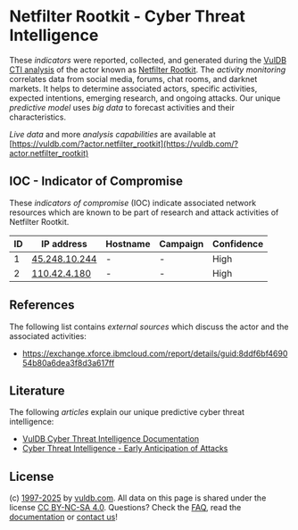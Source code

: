 # Netfilter Rootkit - Cyber Threat Intelligence

These _indicators_ were reported, collected, and generated during the [VulDB CTI analysis](https://vuldb.com/?kb.cti) of the actor known as [Netfilter Rootkit](https://vuldb.com/?actor.netfilter_rootkit). The _activity monitoring_ correlates data from social media, forums, chat rooms, and darknet markets. It helps to determine associated actors, specific activities, expected intentions, emerging research, and ongoing attacks. Our unique _predictive model_ uses _big data_ to forecast activities and their characteristics.

_Live data_ and more _analysis capabilities_ are available at [https://vuldb.com/?actor.netfilter_rootkit](https://vuldb.com/?actor.netfilter_rootkit)

## IOC - Indicator of Compromise

These _indicators of compromise_ (IOC) indicate associated network resources which are known to be part of research and attack activities of Netfilter Rootkit.

ID | IP address | Hostname | Campaign | Confidence
-- | ---------- | -------- | -------- | ----------
1 | [45.248.10.244](https://vuldb.com/?ip.45.248.10.244) | - | - | High
2 | [110.42.4.180](https://vuldb.com/?ip.110.42.4.180) | - | - | High

## References

The following list contains _external sources_ which discuss the actor and the associated activities:

* https://exchange.xforce.ibmcloud.com/report/details/guid:8ddf6bf469054b80a6dea3f8d3a617ff

## Literature

The following _articles_ explain our unique predictive cyber threat intelligence:

* [VulDB Cyber Threat Intelligence Documentation](https://vuldb.com/?kb.cti)
* [Cyber Threat Intelligence - Early Anticipation of Attacks](https://www.scip.ch/en/?labs.20201022)

## License

(c) [1997-2025](https://vuldb.com/?kb.changelog) by [vuldb.com](https://vuldb.com/?kb.about). All data on this page is shared under the license [CC BY-NC-SA 4.0](https://creativecommons.org/licenses/by-nc-sa/4.0/). Questions? Check the [FAQ](https://vuldb.com/?kb.faq), read the [documentation](https://vuldb.com/?kb) or [contact us](https://vuldb.com/?contact)!
